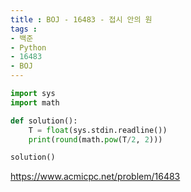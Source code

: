 ```yaml
---
title : BOJ - 16483 - 접시 안의 원
tags :
- 백준
- Python
- 16483
- BOJ
---
```


```python
import sys
import math

def solution():
    T = float(sys.stdin.readline())
    print(round(math.pow(T/2, 2)))

solution()
```

https://www.acmicpc.net/problem/16483
